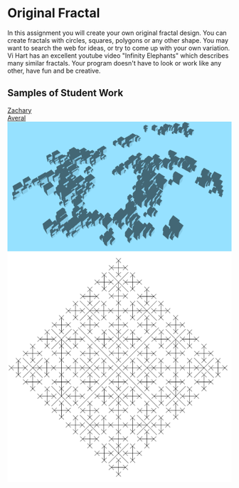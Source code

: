 Original Fractal
===============

In this assignment you will create your own original fractal design. You can create  fractals with circles, squares, polygons or any other shape. You may want to search the web for ideas, or try to come up with your own variation. Vi Hart has an excellent youtube video "Infinity Elephants" which describes many similar fractals. Your program doesn't have to look or work like any other, have fun and be creative.

Samples of Student Work
-----------------------
[Zachary](http://zachooz.github.io/OriginalFractal/)  
[Averal](http://avekan33.github.io/OriginalFractal/)  
![alt text](fractal1.PNG)   
![alt text](fractal2.PNG)   
